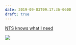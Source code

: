 ```yaml
---
date: 2019-09-03T09:17:36-0600
draft: true
---
```




[NTS knows what I need](https://www.nts.live/shows/erased-tapes/episodes/erased-tapes-2nd-september-2019)

![](/images/2019/c06a31bc0a.jpg)




